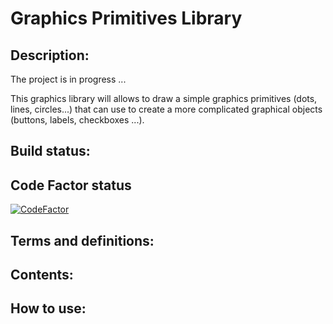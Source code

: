 Graphics Primitives Library
===========================
## Description:
The project is in progress ... 

This graphics library will allows to draw a simple graphics primitives (dots, lines, circles...) that can use to create a more complicated graphical objects (buttons, labels, checkboxes ...).
## Build status: 

## Code Factor status
[![CodeFactor](https://www.codefactor.io/repository/github/romangaranin/libgp/badge/main)](https://www.codefactor.io/repository/github/romangaranin/libgp/overview/main)
## Terms and definitions:
## Contents:
## How to use:
